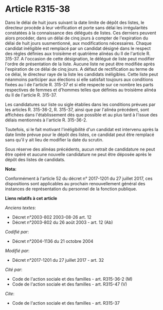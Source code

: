 # Article R315-38

Dans le délai de huit jours suivant la date limite de dépôt des listes, le directeur procède à leur vérification et porte
sans délai les irrégularités constatées à la connaissance des délégués de listes. Ces derniers peuvent alors procéder, dans
un délai de cinq jours à compter de l'expiration du délai de huit jours susmentionné, aux modifications nécessaires. Chaque
candidat inéligible est remplacé par un candidat désigné dans le respect des règles définies aux troisième et quatrième
alinéas du II de l'article R. 315-37. A l'occasion de cette désignation, le délégué de liste peut modifier l'ordre de
présentation de la liste. Aucune liste ne peut être modifiée après l'expiration de ce délai de cinq jours. A défaut de
rectification au terme de ce délai, le directeur raye de la liste les candidats inéligibles. Cette liste peut néanmoins
participer aux élections si elle satisfait toujours aux conditions fixées au I de l'article R. 315-37 et si elle respecte sur
ce nombre les parts respectives de femmes et d'hommes telles que définies au troisième alinéa du II de l'article R. 315-37.

Les candidatures sur liste ou sigle établies dans les conditions prévues par les articles R. 315-36-2, R. 315-37, ainsi que
par l'alinéa précédent, sont affichées dans l'établissement dès que possible et au plus tard à l'issue des délais mentionnés
à l'article R. 315-36-2.

Toutefois, si le fait motivant l'inéligibilité d'un candidat est intervenu après la date limite prévue pour le dépôt des
listes, ce candidat peut être remplacé sans qu'il y ait lieu de modifier la date du scrutin.

Sous réserve des alinéas précédents, aucun retrait de candidature ne peut être opéré et aucune nouvelle candidature ne peut
être déposée après le dépôt des listes de candidats.

**Nota:**

Conformément à l'article 52 du décret n° 2017-1201 du 27 juillet 2017, ces dispositions sont applicables au prochain
renouvellement général des instances de représentation du personnel de la fonction publique.

**Liens relatifs à cet article**

_Anciens textes_:

  - Décret n°2003-802 2003-08-26 art. 12
  - Décret n°2003-802 du 26 août 2003 - art. 12 (Ab)

_Codifié par_:

  - Décret n°2004-1136 du 21 octobre 2004

_Modifié par_:

  - Décret n°2017-1201 du 27 juillet 2017 - art. 32

_Cité par_:

  - Code de l'action sociale et des familles - art. R315-36-2 (M)
  - Code de l'action sociale et des familles - art. R315-47 (V)

_Cite_:

  - Code de l'action sociale et des familles - art. R315-37
